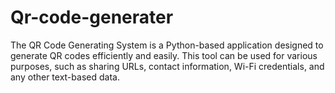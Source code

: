 # Qr-code-generater
The QR Code Generating System is a Python-based application designed to generate QR codes efficiently and easily. This tool can be used for various purposes, such as sharing URLs, contact information, Wi-Fi credentials, and any other text-based data.

